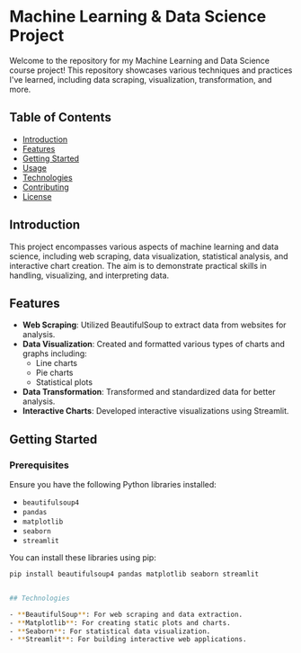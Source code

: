# Machine Learning & Data Science Project

Welcome to the repository for my Machine Learning and Data Science course project! This repository showcases various techniques and practices I've learned, including data scraping, visualization, transformation, and more.

## Table of Contents

- [Introduction](#introduction)
- [Features](#features)
- [Getting Started](#getting-started)
- [Usage](#usage)
- [Technologies](#technologies)
- [Contributing](#contributing)
- [License](#license)

## Introduction

This project encompasses various aspects of machine learning and data science, including web scraping, data visualization, statistical analysis, and interactive chart creation. The aim is to demonstrate practical skills in handling, visualizing, and interpreting data.

## Features

- **Web Scraping**: Utilized BeautifulSoup to extract data from websites for analysis.
- **Data Visualization**: Created and formatted various types of charts and graphs including:
  - Line charts
  - Pie charts
  - Statistical plots
- **Data Transformation**: Transformed and standardized data for better analysis.
- **Interactive Charts**: Developed interactive visualizations using Streamlit.

## Getting Started

### Prerequisites

Ensure you have the following Python libraries installed:

- `beautifulsoup4`
- `pandas`
- `matplotlib`
- `seaborn`
- `streamlit`

You can install these libraries using pip:

```bash
pip install beautifulsoup4 pandas matplotlib seaborn streamlit


## Technologies

- **BeautifulSoup**: For web scraping and data extraction.
- **Matplotlib**: For creating static plots and charts.
- **Seaborn**: For statistical data visualization.
- **Streamlit**: For building interactive web applications.

